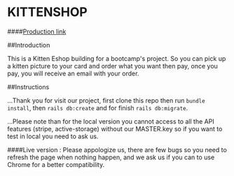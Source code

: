 # KITTENSHOP

####[Production link](https://meowyinc.herokuapp.com/)

##Introduction

This is a Kitten Eshop building for a bootcamp's project. So you can pick up a kitten picture to your card and order what you want then pay, once you pay, you will receive an email with your order.

##Instructions

...Thank you for visit our project, first clone this repo then run `bundle install`, then `rails db:create` and for finish `rails db:migrate`. 

...Please note than for the local version you cannot access to all the API features (stripe, active-storage) without our MASTER.key so if you want to test in local you need to ask us.

####Live version : Please appologize us, there are few bugs so you need to refresh the page when nothing happen, and we ask us if you can to use Chrome for a better compatibility.

